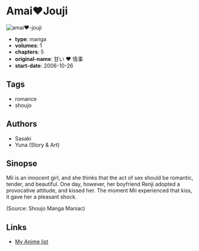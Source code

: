 # Amai♥Jouji

![amai♥-jouji](https://cdn.myanimelist.net/images/manga/1/90537.jpg)

-   **type**: manga
-   **volumes**: 1
-   **chapters**: 5
-   **original-name**: 甘い ♥ 情事
-   **start-date**: 2006-10-26

## Tags

-   romance
-   shoujo

## Authors

-   Sasaki
-   Yuna (Story & Art)

## Sinopse

Mii is an innocent girl, and she thinks that the act of sex should be romantic, tender, and beautiful. One day, however, her boyfriend Renji adopted a provocative attitude, and kissed her. The moment Mii experienced that kiss, it gave her a pleasant shock.

(Source: Shoujo Manga Maniac)

## Links

-   [My Anime list](https://myanimelist.net/manga/4525/Amai%E2%99%A5Jouji)
